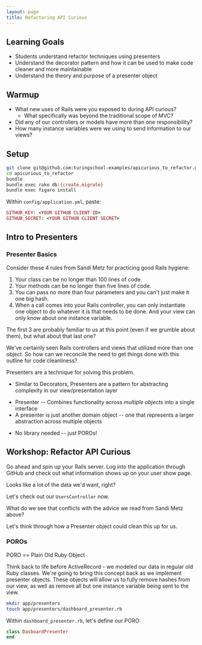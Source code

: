 ```yaml
---
layout: page
title: Refactoring API Curious
---
```


## Learning Goals

* Students understand refactor techniques using presenters
* Understand the decorator pattern and how it can be used to make code cleaner and more maintainable
* Understand the theory and purpose of a presenter object

## Warmup

* What new uses of Rails were you exposed to during API curious?
  * What specifically was beyond the traditional scope of MVC?
* Did any of our controllers or models have more than one responsibility?
* How many instance variables were we using to send information to our views?

## Setup

```bash
git clone git@github.com:turingschool-examples/apicurious_to_refactor.git
cd apicurious_to_refactor
bundle
bundle exec rake db:{create,migrate}
bundle exec figaro install
```

Within `config/application.yml`, paste:

```ruby
GITHUB_KEY: <YOUR GITHUB CLIENT ID>
GITHUB_SECRET: <YOUR GITHUB CLIENT SECRET>
```

## Intro to Presenters

### Presenter Basics

Consider these 4 rules from Sandi Metz for practicing good Rails
hygiene:

1. Your class can be no longer than 100 lines of code.
2. Your methods can be no longer than five lines of code.
3. You can pass no more than four parameters and you can't just make it one big hash.
4. When a call comes into your Rails controller, you can only instantiate one
   object to do whatever it is that needs to be done. And your view can only know about one instance variable.

The first 3 are probably familiar to us at this point (even if we
grumble about them), but what about that last one?

We've certainly seen Rails controllers and views that utilized more
than one object. So how can we reconcile the need to get things done
with this outline for code cleanliness?

Presenters are a technique for solving this problem.

* Similar to Decorators, Presenters are a pattern for abstracting
  complexity in our view/presentation layer
<!-- * Decorator -- Adds functionality (often view-related) to a single object (or possibly collection of objects) -->
* Presenter -- Combines functionality across _multiple objects_
  into a single interface
* A presenter is just another domain object -- one that represents
  a larger abstraction across multiple objects
<!-- * In more complicated scenarios, Presenters and Decorators can be used in conjunction -->
* No library needed -- just POROs!

## Workshop:  Refactor API Curious

Go ahead and spin up your Rails server. Log into the application through GitHub and check out what information shows up on your user show page.

Looks like a lot of the data we'd want, right?

Let's check out our `UsersController` now.

What do we see that conflicts with the advice we read from Sandi Metz above?

Let's think through how a Presenter object could clean this up for us.

### POROs

PORO == Plain Old Ruby Object

Think back to life before ActiveRecord - we modeled our data in regular old Ruby classes. We're going to bring this concept back as we implement presenter objects. These objects will allow us to fully remove hashes from our view, as well as remove all but one instance variable being sent to the view.


```bash
mkdir app/presenters
touch app/presenters/dashboard_presenter.rb
```

Within `dashboard_presenter.rb`, let's define our PORO:

```ruby
class DasboardPresenter
end
```
